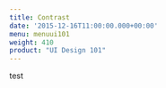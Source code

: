 ```yaml
---
title: Contrast
date: '2015-12-16T11:00:00.000+00:00'
menu: menuui101
weight: 410
product: "UI Design 101"
---
```


test